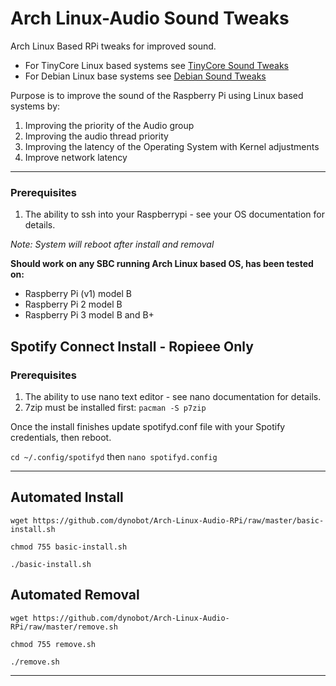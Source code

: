 # Arch Linux-Audio Sound Tweaks
Arch Linux Based RPi tweaks for improved sound. 
- For TinyCore Linux based systems see [TinyCore Sound Tweaks](https://github.com/dynobot/TinyCore-Sound-Adjustments)
- For Debian Linux base systems see [Debian Sound Tweaks](https://github.com/dynobot/Linux-Audio-Adjustments)

 Purpose is to improve the sound of the Raspberry Pi using Linux based systems by:
 1) Improving the priority of the Audio group
 2) Improving the audio thread priority
 3) Improving the latency of the Operating System with Kernel adjustments
 4) Improve network latency
 ______________________________________________________________________________________________________________________________
 ### Prerequisites 
 1) The ability to ssh into your Raspberrypi - see your OS documentation for details.
 
 *Note: System will reboot after install and removal*
 
**Should work on any SBC running Arch Linux based OS, has been tested on:**

- Raspberry Pi (v1) model B
- Raspberry Pi 2 model B
- Raspberry Pi 3 model B and B+

## Spotify Connect Install - Ropieee Only
### Prerequisites 
 1) The ability to use nano text editor - see nano documentation for details.
 2) 7zip must be installed first: `pacman -S p7zip`

Once the install finishes update spotifyd.conf file with your Spotify credentials, then reboot.

`cd ~/.config/spotifyd` then `nano spotifyd.config`

 ______________________________________________________________________________________________________________________________
 ## Automated Install
 `wget https://github.com/dynobot/Arch-Linux-Audio-RPi/raw/master/basic-install.sh`
 
 `chmod 755 basic-install.sh`
 
 `./basic-install.sh`
 
 ## Automated Removal
 `wget https://github.com/dynobot/Arch-Linux-Audio-RPi/raw/master/remove.sh`
 
 `chmod 755 remove.sh`
 
 `./remove.sh`
 
 ____________________________________________________________________________________________________________________________



